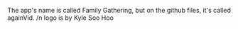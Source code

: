 The app's name is called Family Gathering, but on the github files, it's called againVid. /n
logo is by Kyle Soo Hoo
